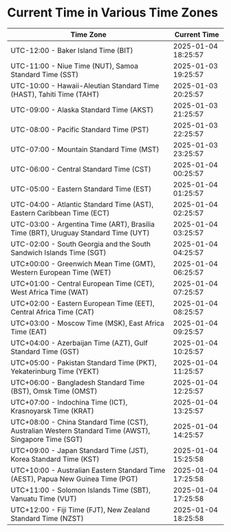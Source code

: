 # Current Time in Various Time Zones

| Time Zone | Current Time |
|-----------|--------------|
| UTC-12:00 - Baker Island Time (BIT) | 2025-01-04 18:25:57 |
| UTC-11:00 - Niue Time (NUT), Samoa Standard Time (SST) | 2025-01-03 19:25:57 |
| UTC-10:00 - Hawaii-Aleutian Standard Time (HAST), Tahiti Time (TAHT) | 2025-01-03 20:25:57 |
| UTC-09:00 - Alaska Standard Time (AKST) | 2025-01-03 21:25:57 |
| UTC-08:00 - Pacific Standard Time (PST) | 2025-01-03 22:25:57 |
| UTC-07:00 - Mountain Standard Time (MST) | 2025-01-03 23:25:57 |
| UTC-06:00 - Central Standard Time (CST) | 2025-01-04 00:25:57 |
| UTC-05:00 - Eastern Standard Time (EST) | 2025-01-04 01:25:57 |
| UTC-04:00 - Atlantic Standard Time (AST), Eastern Caribbean Time (ECT) | 2025-01-04 02:25:57 |
| UTC-03:00 - Argentina Time (ART), Brasília Time (BRT), Uruguay Standard Time (UYT) | 2025-01-04 03:25:57 |
| UTC-02:00 - South Georgia and the South Sandwich Islands Time (SGT) | 2025-01-04 04:25:57 |
| UTC±00:00 - Greenwich Mean Time (GMT), Western European Time (WET) | 2025-01-04 06:25:57 |
| UTC+01:00 - Central European Time (CET), West Africa Time (WAT) | 2025-01-04 07:25:57 |
| UTC+02:00 - Eastern European Time (EET), Central Africa Time (CAT) | 2025-01-04 08:25:57 |
| UTC+03:00 - Moscow Time (MSK), East Africa Time (EAT) | 2025-01-04 09:25:57 |
| UTC+04:00 - Azerbaijan Time (AZT), Gulf Standard Time (GST) | 2025-01-04 10:25:57 |
| UTC+05:00 - Pakistan Standard Time (PKT), Yekaterinburg Time (YEKT) | 2025-01-04 11:25:57 |
| UTC+06:00 - Bangladesh Standard Time (BST), Omsk Time (OMST) | 2025-01-04 12:25:57 |
| UTC+07:00 - Indochina Time (ICT), Krasnoyarsk Time (KRAT) | 2025-01-04 13:25:57 |
| UTC+08:00 - China Standard Time (CST), Australian Western Standard Time (AWST), Singapore Time (SGT) | 2025-01-04 14:25:57 |
| UTC+09:00 - Japan Standard Time (JST), Korea Standard Time (KST) | 2025-01-04 15:25:58 |
| UTC+10:00 - Australian Eastern Standard Time (AEST), Papua New Guinea Time (PGT) | 2025-01-04 17:25:58 |
| UTC+11:00 - Solomon Islands Time (SBT), Vanuatu Time (VUT) | 2025-01-04 17:25:58 |
| UTC+12:00 - Fiji Time (FJT), New Zealand Standard Time (NZST) | 2025-01-04 18:25:58 |
